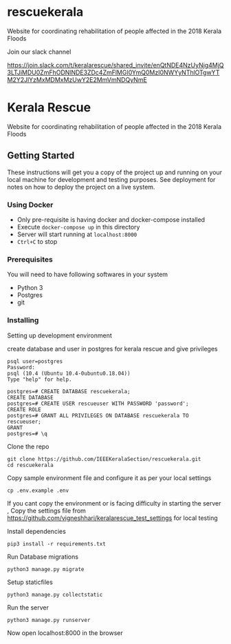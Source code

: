 # rescuekerala

Website for coordinating rehabilitation of people affected in the 2018 Kerala Floods

Join our slack channel

https://join.slack.com/t/keralarescue/shared_invite/enQtNDE4NzUyNjg4MjQ3LTJiMDU0ZmFhODNlNDE3ZDc4ZmFlMGI0YmQ0MzI0NWYyNThlOTgwYTM2Y2JlYzMxMDMxMzUwY2E2MmVmNDQyNmE


# Kerala Rescue

Website for coordinating rehabilitation of people affected in the 2018 Kerala Floods

## Getting Started

These instructions will get you a copy of the project up and running on your local machine for development and testing purposes. See deployment for notes on how to deploy the project on a live system.


### Using Docker

- Only pre-requisite is having docker and docker-compose installed
- Execute `docker-compose up` in this directory
- Server will start running at `localhost:8000`
- `Ctrl+C` to stop

### Prerequisites

You will need to have following softwares in your system

- Python 3
- Postgres
- git

### Installing

Setting up development environment

create database and user in postgres for kerala rescue and give privileges

```
psql user=postgres
Password: 
psql (10.4 (Ubuntu 10.4-0ubuntu0.18.04))
Type "help" for help.

postgres=# CREATE DATABASE rescuekerala;
CREATE DATABASE
postgres=# CREATE USER rescueuser WITH PASSWORD 'password';
CREATE ROLE
postgres=# GRANT ALL PRIVILEGES ON DATABASE rescuekerala TO rescueuser;
GRANT
postgres=# \q

```
Clone the repo
```
git clone https://github.com/IEEEKeralaSection/rescuekerala.git
cd rescuekerala
```

Copy sample environment file and configure it as per your local settings

```
cp .env.example .env
```

If you cant copy the environment or is facing difficulty in starting the server , Copy the settings file from
https://github.com/vigneshhari/keralarescue_test_settings for local testing

Install dependencies

```
pip3 install -r requirements.txt
```

Run Database migrations

```
python3 manage.py migrate
```

Setup staticfiles
```
python3 manage.py collectstatic
```

Run the server

```
python3 manage.py runserver
```
Now open localhost:8000 in the browser
